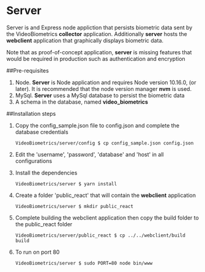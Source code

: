 # Server

Server is and Express node appliction that persists biometric data sent by the VideoBiometrics **collector** application. 
Additionally **server** hosts the **webclient** application that graphically displays biometric data. 

Note that as proof-of-concept application, **server** is missing features that would be required in production such as authentication and encryption

##Pre-requisites
1) Node. **Server** is Node application and requires Node version 10.16.0, (or later). It is recommended that the node version manager
**nvm** is used.
2) MySql. **Server** uses a MySql database to persist the biometric data
3) A schema in the database, named **video_biometrics**

##Installation steps
1) Copy the config_sample.json file to config.json and complete the database credentials 

    `VideoBiometrics/server/config $ cp config_sample.json config.json`
2) Edit the 'username', 'password', 'database' and 'host' in all configurations
3) Install the dependencies

    `VideoBiometrics/server $ yarn install`
4) Create a folder 'public_react' that will contain the **webclient** application

    `VideoBiometrics/server $ mkdir public_react`
5) Complete building the webclient application then copy the build folder to the public_react folder

    `VideoBiometrics/server/public_react $ cp ../../webclient/build build`
6) To run on port 80
    
    `VideoBiometrics/server $ sudo PORT=80 node bin/www`


